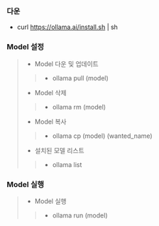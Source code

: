 ### 다운
- curl https://ollama.ai/install.sh | sh

### Model 설정
> - Model 다운 및 업데이트
>> - ollama pull (model)
> - Model 삭제
>> - ollama rm (model)
> - Model 복사
>> - ollama cp (model) (wanted_name)
> - 설치된 모델 리스트
>> - ollama list

### Model 실행
> - Model 실행
>> - ollama run (model)